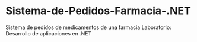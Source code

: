 # Sistema-de-Pedidos-Farmacia-.NET
Sistema de pedidos de medicamentos de una farmacia Laboratorio: Desarrollo de aplicaciones en .NET
